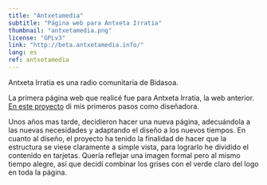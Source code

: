 ```yaml
---
title: "Antxetamedia"
subtitle: "Página web para Antxeta Irratia"
thumbnail: "antxetamedia.png"
license: "GPLv3"
link: "http://beta.antxetamedia.info/"
lang: es
ref: antxetamedia
---
```


Antxeta Irratia es una radio comunitaria de Bidasoa.

La primera página web que realicé fue para Antxeta Irratia, la web anterior. <a href="http://iragana.antxetamedia.info/">En este proyecto</a> di mis primeros pasos como diseñadora.

Unos años mas tarde, decidieron hacer una nueva página, adecuándola a las nuevas necesidades y adaptando el diseño a los
nuevos tiempos. En cuanto al diseño, el proyecto ha tenido la finalidad de hacer que la estructura se viese claramente a
simple vista, para lograrlo he dividido el contenido en tarjetas. Quería reflejar una imagen formal pero al mismo tiempo
alegre, así que decidí combinar los grises con el verde claro del logo en toda la página.

